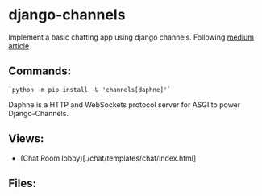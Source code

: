 # django-channels
Implement a basic chatting app using django channels. Following [medium article](https://medium.com/atomic-loops/django-channels-is-all-you-need-94628dd6815c). 

## Commands:
    `python -m pip install -U 'channels[daphne]'`
Daphne is a HTTP and WebSockets protocol server for ASGI to power Django-Channels.

## Views:
- (Chat Room lobby)[./chat/templates/chat/index.html]

## Files: